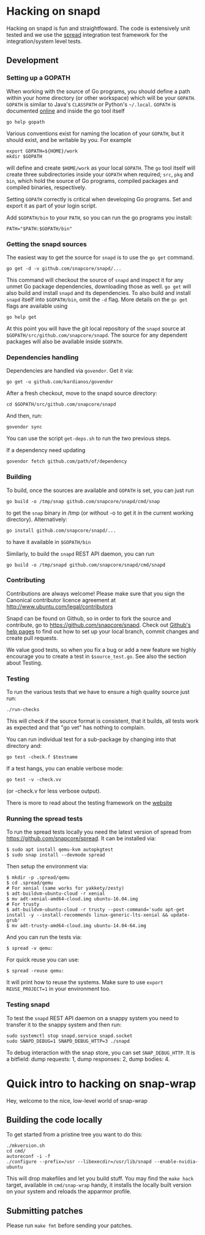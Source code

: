 # Hacking on snapd

Hacking on snapd is fun and straightfoward. The code is extensively
unit tested and we use the [spread](https://github.com/snapcore/spread)
integration test framework for the integration/system level tests.

## Development

### Setting up a GOPATH

When working with the source of Go programs, you should define a path within
your home directory (or other workspace) which will be your `GOPATH`. `GOPATH`
is similar to Java's `CLASSPATH` or Python's `~/.local`. `GOPATH` is documented
[online](http://golang.org/pkg/go/build/) and inside the go tool itself

    go help gopath

Various conventions exist for naming the location of your `GOPATH`, but it
should exist, and be writable by you. For example

    export GOPATH=${HOME}/work
    mkdir $GOPATH

will define and create `$HOME/work` as your local `GOPATH`. The `go` tool
itself will create three subdirectories inside your `GOPATH` when required;
`src`, `pkg` and `bin`, which hold the source of Go programs, compiled packages
and compiled binaries, respectively.

Setting `GOPATH` correctly is critical when developing Go programs. Set and
export it as part of your login script.

Add `$GOPATH/bin` to your `PATH`, so you can run the go programs you install:

    PATH="$PATH:$GOPATH/bin"

### Getting the snapd sources

The easiest way to get the source for `snapd` is to use the `go get` command.

    go get -d -v github.com/snapcore/snapd/...

This command will checkout the source of `snapd` and inspect it for any unmet
Go package dependencies, downloading those as well. `go get` will also build
and install `snapd` and its dependencies. To also build and install `snapd`
itself into `$GOPATH/bin`, omit the `-d` flag. More details on the `go get`
flags are available using

    go help get

At this point you will have the git local repository of the `snapd` source at
`$GOPATH/src/github.com/snapcore/snapd`. The source for any
dependent packages will also be available inside `$GOPATH`.

### Dependencies handling

Dependencies are handled via `govendor`. Get it via:

    go get -u github.com/kardianos/govendor

After a fresh checkout, move to the snapd source directory:

    cd $GOPATH/src/github.com/snapcore/snapd

And then, run:

    govendor sync

You can use the script `get-deps.sh` to run the two previous steps.

If a dependency need updating

    govendor fetch github.com/path/of/dependency

### Building

To build, once the sources are available and `GOPATH` is set, you can just run

    go build -o /tmp/snap github.com/snapcore/snapd/cmd/snap

to get the `snap` binary in /tmp (or without -o to get it in the current
working directory). Alternatively:

    go install github.com/snapcore/snapd/...

to have it available in `$GOPATH/bin`

Similarly, to build the `snapd` REST API daemon, you can run

    go build -o /tmp/snapd github.com/snapcore/snapd/cmd/snapd

### Contributing

Contributions are always welcome! Please make sure that you sign the
Canonical contributor licence agreement at
http://www.ubuntu.com/legal/contributors

Snapd can be found on Github, so in order to fork the source and contribute,
go to https://github.com/snapcore/snapd. Check out [Github's help
pages](https://help.github.com/) to find out how to set up your local branch,
commit changes and create pull requests.

We value good tests, so when you fix a bug or add a new feature we highly
encourage you to create a test in `$source_test.go`. See also the section
about Testing.

### Testing

To run the various tests that we have to ensure a high quality source just run:

    ./run-checks

This will check if the source format is consistent, that it builds, all tests
work as expected and that "go vet" has nothing to complain.

You can run individual test for a sub-package by changing into that directory and:

    go test -check.f $testname

If a test hangs, you can enable verbose mode:

    go test -v -check.vv

(or -check.v for less verbose output).

There is more to read about the testing framework on the [website](https://labix.org/gocheck)

### Running the spread tests

To run the spread tests locally you need the latest version of spread
from https://github.com/snapcore/spread. It can be installed via:

    $ sudo apt install qemu-kvm autopkgtest
    $ sudo snap install --devmode spread

Then setup the environment via:

    $ mkdir -p .spread/qemu
    $ cd .spread/qemu
    # For xenial (same works for yakkety/zesty)
    $ adt-buildvm-ubuntu-cloud -r xenial
    $ mv adt-xenial-amd64-cloud.img ubuntu-16.04.img
    # For trusty
    $ adt-buildvm-ubuntu-cloud -r trusty --post-command='sudo apt-get install -y --install-recommends linux-generic-lts-xenial && update-grub'
    $ mv adt-trusty-amd64-cloud.img ubuntu-14.04-64.img


And you can run the tests via:

    $ spread -v qemu:

For quick reuse you can use:

    $ spread -reuse qemu:

It will print how to reuse the systems. Make sure to use
`export REUSE_PROJECT=1` in your environment too.


### Testing snapd

To test the `snapd` REST API daemon on a snappy system you need to
transfer it to the snappy system and then run:

    sudo systemctl stop snapd.service snapd.socket
    sudo SNAPD_DEBUG=1 SNAPD_DEBUG_HTTP=3 ./snapd

To debug interaction with the snap store, you can set `SNAP_DEBUG_HTTP`.
It is a bitfield: dump requests: 1, dump responses: 2, dump bodies: 4.

# Quick intro to hacking on snap-wrap

Hey, welcome to the nice, low-level world of snap-wrap

## Building the code locally

To get started from a pristine tree you want to do this:

```
./mkversion.sh
cd cmd/
autoreconf -i -f
./configure --prefix=/usr --libexecdir=/usr/lib/snapd --enable-nvidia-ubuntu
```

This will drop makefiles and let you build stuff. You may find the `make hack`
target, available in `cmd/snap-wrap` handy, it installs the locally built
version on your system and reloads the apparmor profile.

## Submitting patches

Please run `make fmt` before sending your patches.
